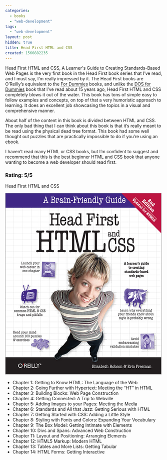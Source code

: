 ```yaml
---
categories:
  - books
  - "web-development"
tags:
  - "web-development"
layout: post
hidden: true
title: Head First HTML and CSS
created: 1560882235
---
```


Head First HTML and CSS, A Learner's Guide to Creating Standards-Based Web Pages is the very first book in the Head First book series that I’ve read, and I must say, I’m really impressed by it. The Head First books are O’Reilly’s equivalent to the <a href="https://en.wikipedia.org/wiki/For_Dummies" target="_blank">For Dummies</a> books, and unlike the <a href="https://www.amazon.com/DOS-Dummies-Dan-Gookin/dp/0764503618" target="_blank">DOS for Dummies</a> book that I’ve read  about 15 years ago, Head First HTML and CSS completely blows it out of the water. This book has tons of simple easy to follow examples and concepts, on top of that a very humoristic approach to learning. It does an excellent job showcasing the topics in a visual and comprehensive manner.

About half of the content in this book is divided between HTML and CSS. The only bad thing that I can think about this book is that it’s really meant to be read using the physical dead tree format. This book had some well thought out puzzles that are practically impossible to do if you’re using an ebook.

I haven’t read many HTML or CSS books, but I’m confident to suggest and recommend that this is the best beginner HTML and CSS book that anyone wanting to become a web developer should read first.

### Rating: 5/5

Head First HTML and CSS

<a href="https://www.amazon.com/Head-First-HTML-CSS-Standards-Based/dp/0596159900" target="_blank"><img src="/assets/books/head-first-html-and-css.jpg"></a>

* Chapter 1: Getting to Know HTML: The Language of the Web
* Chapter 2: Going Further with Hypertext: Meeting the “HT” in HTML
* Chapter 3: Building Blocks: Web Page Construction
* Chapter 4: Getting Connected: A Trip to Webville
* Chapter 5: Adding Images to your Pages: Meeting the Media
* Chapter 6: Standards and All that Jazz: Getting Serious with HTML
* Chapter 7: Getting Started with CSS: Adding a Little Style
* Chapter 8: Styling with Fonts and Colors: Expanding Your Vocabulary
* Chapter 9: The Box Model: Getting Intimate with Elements
* Chapter 10: Divs and Spans: Advanced Web Construction
* Chapter 11: Layout and Positioning: Arranging Elements
* Chapter 12: HTML5 Markup: Modern HTML
* Chapter 13: Tables and More Lists: Getting Tabular
* Chapter 14: HTML Forms: Getting Interactive
